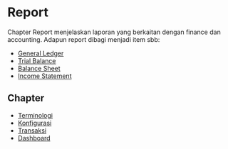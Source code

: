 # Report

Chapter Report menjelaskan laporan yang berkaitan dengan finance dan accounting.
Adapun report dibagi menjadi item sbb:

- [General Ledger](./report/general-ledger.md)
- [Trial Balance](./report/trial-balance.md)
- [Balance Sheet](./report/balance-sheet.md)
- [Income Statement](./report/income-statement.md)

## Chapter
- [Terminologi](./terminologi.md)
- [Konfigurasi](./konfigurasi.md)
- [Transaksi](./transaksi.md)
- [Dashboard](./dashboard.md)
